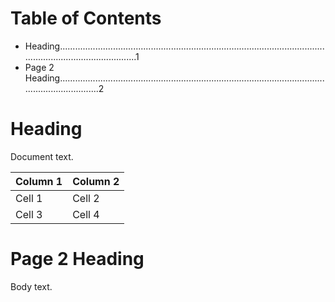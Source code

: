 # Table of Contents
- Heading.....................................................................................................................................................1
- Page 2 Heading......................................................................................................................................2

# Heading
Document text.

| Column 1 | Column 2 |
|----------|----------|
| Cell 1   | Cell 2   |
| Cell 3   | Cell 4   |

# Page 2 Heading

Body text.